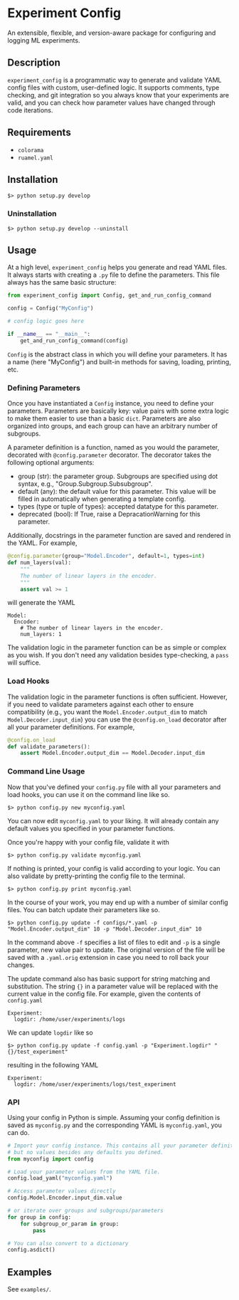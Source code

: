# Experiment Config

An extensible, flexible, and version-aware package for configuring and logging ML experiments.


## Description

`experiment_config` is a programmatic way to generate and validate YAML config files with custom, user-defined logic. It supports comments, type checking, and git integration so you always know that your experiments are valid, and you can check how parameter values have changed through code iterations.

## Requirements

 * `colorama`
 * `ruamel.yaml`


## Installation

```
$> python setup.py develop
```

### Uninstallation

```
$> python setup.py develop --uninstall
```


## Usage

At a high level, `experiment_config` helps you generate and read YAML files. It always starts with creating a `.py` file to define the parameters. This file always has the same basic structure:

```python
from experiment_config import Config, get_and_run_config_command

config = Config("MyConfig")

# config logic goes here

if __name__ == "__main__":
    get_and_run_config_command(config)
```

`Config` is the abstract class in which you will define your parameters. It has a name (here "MyConfig") and built-in methods for saving, loading, printing, etc.


### Defining Parameters

Once you have instantiated a `Config` instance, you need to define your parameters.
Parameters are basically key: value pairs with some extra logic to make them easier to use than a basic `dict`. Parameters are also organized into groups, and each group can have an arbitrary number of subgroups. 

A parameter definition is a function, named as you would the parameter, decorated with `@config.parameter` decorator. The decorator takes the following optional arguments:

  * group (str): the parameter group. Subgroups are specified using dot syntax, e.g., "Group.Subgroup.Subsubgroup".
  * default (any): the default value for this parameter. This value will be filled in automatically when generating a template config.
  * types (type or tuple of types): accepted datatype for this parameter.
  * deprecated (bool): If True, raise a DepracationWarning for this parameter.

Additionally, docstrings in the parameter function are saved and rendered in the YAML. For example,

```python
@config.parameter(group="Model.Encoder", default=1, types=int)
def num_layers(val):
    """
    The number of linear layers in the encoder.
    """
    assert val >= 1
```

will generate the  YAML

```
Model:
  Encoder:
    # The number of linear layers in the encoder.
    num_layers: 1
```

The validation logic in the parameter function can be as simple or complex as you wish. If you don't need any validation besides type-checking, a `pass` will suffice.


### Load Hooks

The validation logic in the parameter functions is often sufficient. However, if you need to validate parameters against each other to ensure compatibility (e.g., you want the `Model.Encoder.output_dim` to match `Model.Decoder.input_dim`) you can use the `@config.on_load` decorator after all your parameter definitions. For example,

```python
@config.on_load
def validate_parameters():
    assert Model.Encoder.output_dim == Model.Decoder.input_dim
```

### Command Line Usage

Now that you've defined your `config.py` file with all your parameters and load hooks, you can use it on the command line like so.

```
$> python config.py new myconfig.yaml
```

You can now edit `myconfig.yaml` to your liking. It will already contain any default values you specified in your parameter functions.

Once you're happy with your config file, validate it with 

```
$> python config.py validate myconfig.yaml
```

If nothing is printed, your config is valid according to your logic. You can also validate by pretty-printing the config file to the terminal.

```
$> python config.py print myconfig.yaml
```

In the course of your work, you may end up with a number of similar config files. You can batch update their parameters like so.

```
$> python config.py update -f configs/*.yaml -p "Model.Encoder.output_dim" 10 -p "Model.Decoder.input_dim" 10
```

In the command above `-f` specifies a list of files to edit and `-p` is a single parameter, new value pair to update. The original version of the file will be saved with a `.yaml.orig` extension in case you need to roll back your changes.

The update command also has basic support for string matching and substitution. The string `{}` in a parameter value will be replaced with the current value in the config file. For example, given the contents of `config.yaml`

```
Experiment:
  logdir: /home/user/experiments/logs
```

We can update `logdir` like so

```
$> python config.py update -f config.yaml -p "Experiment.logdir" "{}/test_experiment"
```

resulting in the following YAML

```
Experiment:
  logdir: /home/user/experiments/logs/test_experiment
```

### API

Using your config in Python is simple. Assuming your config definition is saved as `myconfig.py` and the corresponding YAML is `myconfig.yaml`, you can do.

```python
# Import your config instance. This contains all your parameter definitions,
# but no values besides any defaults you defined.
from myconfig import config

# Load your parameter values from the YAML file.
config.load_yaml("myconfig.yaml")

# Access parameter values directly
config.Model.Encoder.input_dim.value

# or iterate over groups and subgroups/parameters
for group in config:
    for subgroup_or_param in group:
        pass

# You can also convert to a dictionary
config.asdict()
```

## Examples

See `examples/`.
